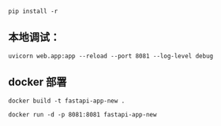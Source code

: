 ```
pip install -r 
```

## 本地调试：
```
uvicorn web.app:app --reload --port 8081 --log-level debug
```

## docker 部署
```
docker build -t fastapi-app-new .

docker run -d -p 8081:8081 fastapi-app-new
```
